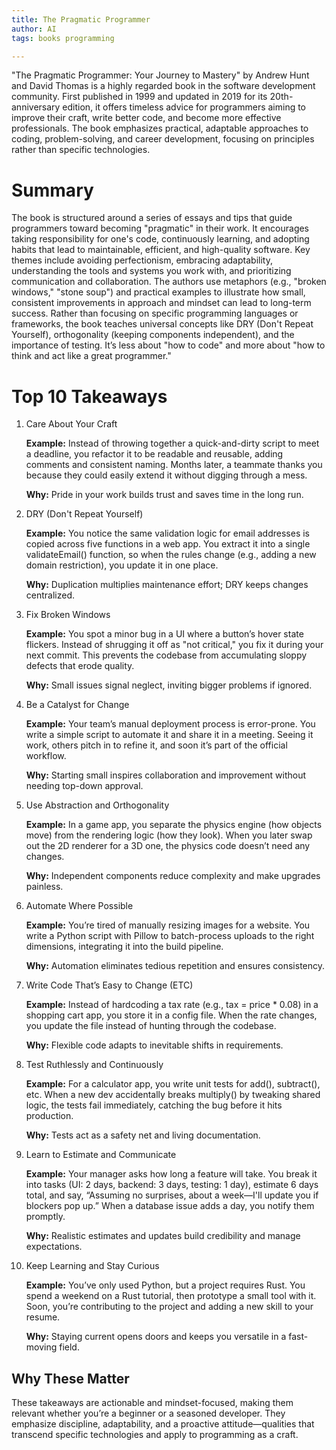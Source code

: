 ```yaml
---
title: The Pragmatic Programmer
author: AI
tags: books programming

---
```


"The Pragmatic Programmer: Your Journey to Mastery" by Andrew Hunt and David Thomas is a highly regarded book in the software development community. First published in 1999 and updated in 2019 for its 20th-anniversary edition, it offers timeless advice for programmers aiming to improve their craft, write better code, and become more effective professionals. The book emphasizes practical, adaptable approaches to coding, problem-solving, and career development, focusing on principles rather than specific technologies.

# Summary

The book is structured around a series of essays and tips that guide programmers toward becoming "pragmatic" in their work. It encourages taking responsibility for one's code, continuously learning, and adopting habits that lead to maintainable, efficient, and high-quality software. Key themes include avoiding perfectionism, embracing adaptability, understanding the tools and systems you work with, and prioritizing communication and collaboration. The authors use metaphors (e.g., "broken windows," "stone soup") and practical examples to illustrate how small, consistent improvements in approach and mindset can lead to long-term success.
Rather than focusing on specific programming languages or frameworks, the book teaches universal concepts like DRY (Don't Repeat Yourself), orthogonality (keeping components independent), and the importance of testing. It’s less about "how to code" and more about "how to think and act like a great programmer."

# Top 10 Takeaways

1. Care About Your Craft
    
    **Example:** Instead of throwing together a quick-and-dirty script to meet a deadline, you refactor it to be readable and reusable, adding comments and consistent naming. Months later, a teammate thanks you because they could easily extend it without digging through a mess.
    
    **Why:** Pride in your work builds trust and saves time in the long run.

2. DRY (Don't Repeat Yourself)
    
    **Example:** You notice the same validation logic for email addresses is copied across five functions in a web app. You extract it into a single validateEmail() function, so when the rules change (e.g., adding a new domain restriction), you update it in one place.

    **Why:** Duplication multiplies maintenance effort; DRY keeps changes centralized.

3. Fix Broken Windows
    
    **Example:** You spot a minor bug in a UI where a button’s hover state flickers. Instead of shrugging it off as "not critical," you fix it during your next commit. This prevents the codebase from accumulating sloppy defects that erode quality.

    **Why:** Small issues signal neglect, inviting bigger problems if ignored.

4. Be a Catalyst for Change

    **Example:** Your team’s manual deployment process is error-prone. You write a simple script to automate it and share it in a meeting. Seeing it work, others pitch in to refine it, and soon it’s part of the official workflow.

    **Why:** Starting small inspires collaboration and improvement without needing top-down approval.

5. Use Abstraction and Orthogonality

    **Example:** In a game app, you separate the physics engine (how objects move) from the rendering logic (how they look). When you later swap out the 2D renderer for a 3D one, the physics code doesn’t need any changes.

    **Why:** Independent components reduce complexity and make upgrades painless.

6. Automate Where Possible
    
    **Example:** You’re tired of manually resizing images for a website. You write a Python script with Pillow to batch-process uploads to the right dimensions, integrating it into the build pipeline.

    **Why:** Automation eliminates tedious repetition and ensures consistency.

7. Write Code That’s Easy to Change (ETC)

    **Example:** Instead of hardcoding a tax rate (e.g., tax = price * 0.08) in a shopping cart app, you store it in a config file. When the rate changes, you update the file instead of hunting through the codebase.

    **Why:** Flexible code adapts to inevitable shifts in requirements.

8. Test Ruthlessly and Continuously

    **Example:** For a calculator app, you write unit tests for add(), subtract(), etc. When a new dev accidentally breaks multiply() by tweaking shared logic, the tests fail immediately, catching the bug before it hits production.

    **Why:** Tests act as a safety net and living documentation.

9. Learn to Estimate and Communicate

    **Example:** Your manager asks how long a feature will take. You break it into tasks (UI: 2 days, backend: 3 days, testing: 1 day), estimate 6 days total, and say, “Assuming no surprises, about a week—I'll update you if blockers pop up.” When a database issue adds a day, you notify them promptly.

    **Why:** Realistic estimates and updates build credibility and manage expectations.

10. Keep Learning and Stay Curious

    **Example:** You’ve only used Python, but a project requires Rust. You spend a weekend on a Rust tutorial, then prototype a small tool with it. Soon, you’re contributing to the project and adding a new skill to your resume.

    **Why:** Staying current opens doors and keeps you versatile in a fast-moving field.



## Why These Matter

These takeaways are actionable and mindset-focused, making them relevant whether you’re a beginner or a seasoned developer. They emphasize discipline, adaptability, and a proactive attitude—qualities that transcend specific technologies and apply to programming as a craft.
